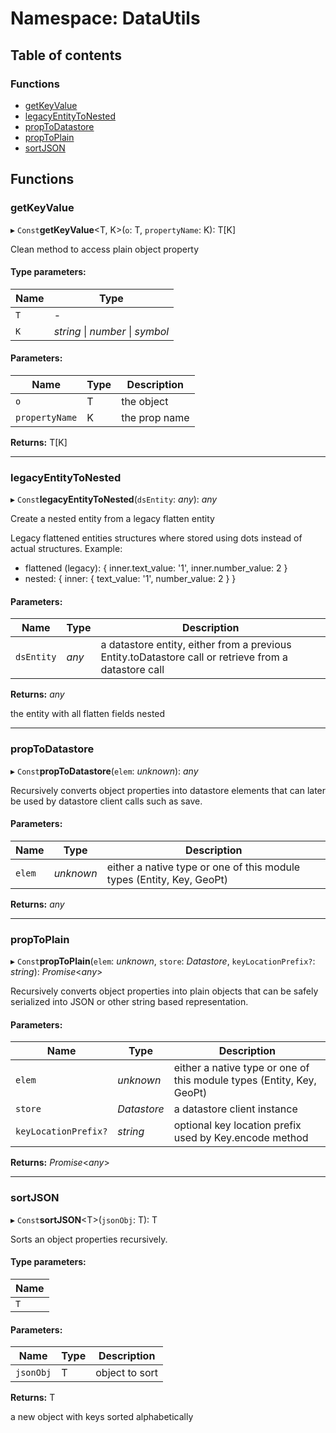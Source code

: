# Namespace: DataUtils

## Table of contents

### Functions

- [getKeyValue](datautils.md#getkeyvalue)
- [legacyEntityToNested](datautils.md#legacyentitytonested)
- [propToDatastore](datautils.md#proptodatastore)
- [propToPlain](datautils.md#proptoplain)
- [sortJSON](datautils.md#sortjson)

## Functions

### getKeyValue

▸ `Const`**getKeyValue**<T, K\>(`o`: T, `propertyName`: K): T[K]

Clean method to access plain object property

#### Type parameters:

Name | Type |
------ | ------ |
`T` | - |
`K` | *string* \| *number* \| *symbol* |

#### Parameters:

Name | Type | Description |
------ | ------ | ------ |
`o` | T | the object   |
`propertyName` | K | the prop name    |

**Returns:** T[K]

___

### legacyEntityToNested

▸ `Const`**legacyEntityToNested**(`dsEntity`: *any*): *any*

Create a nested entity from a legacy flatten entity

Legacy flattened entities structures where stored using dots instead of actual structures.
Example:
- flattened (legacy): { inner.text_value: '1', inner.number_value: 2 }
- nested: { inner: { text_value: '1', number_value: 2 } }

#### Parameters:

Name | Type | Description |
------ | ------ | ------ |
`dsEntity` | *any* | a datastore entity, either from a previous Entity.toDatastore call or retrieve from a datastore call   |

**Returns:** *any*

the entity with all flatten fields nested

___

### propToDatastore

▸ `Const`**propToDatastore**(`elem`: *unknown*): *any*

Recursively converts object properties into datastore elements that can later be used by
datastore client calls such as save.

#### Parameters:

Name | Type | Description |
------ | ------ | ------ |
`elem` | *unknown* | either a native type or one of this module types (Entity, Key, GeoPt)   |

**Returns:** *any*

___

### propToPlain

▸ `Const`**propToPlain**(`elem`: *unknown*, `store`: *Datastore*, `keyLocationPrefix?`: *string*): *Promise*<*any*\>

Recursively converts object properties into plain objects that can be safely serialized into JSON or other
string based representation.

#### Parameters:

Name | Type | Description |
------ | ------ | ------ |
`elem` | *unknown* | either a native type or one of this module types (Entity, Key, GeoPt)   |
`store` | *Datastore* | a datastore client instance   |
`keyLocationPrefix?` | *string* | optional key location prefix used by Key.encode method    |

**Returns:** *Promise*<*any*\>

___

### sortJSON

▸ `Const`**sortJSON**<T\>(`jsonObj`: T): T

Sorts an object properties recursively.

#### Type parameters:

Name |
------ |
`T` |

#### Parameters:

Name | Type | Description |
------ | ------ | ------ |
`jsonObj` | T | object to sort   |

**Returns:** T

a new object with keys sorted alphabetically
